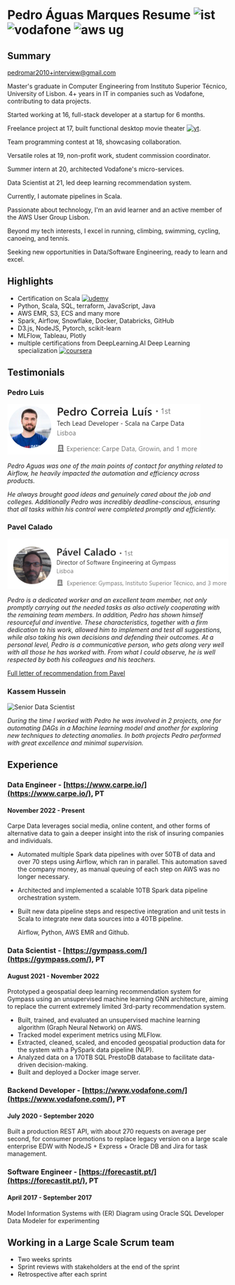 # Pedro Águas Marques Resume ![ist](imgs/ist.png "Instituto Superior Tecnico") ![vodafone](imgs/vodafone.png "Vodafone") ![aws ug](imgs/aws_ug.png "AWS User Group Member")
## Summary

[pedromar2010+interview@gmail.com](mailto:pedromar2010+interview@gmail.com)

Master's graduate in Computer Engineering from Instituto Superior Técnico, University of Lisbon. 4+ years in IT in companies such as Vodafone, contributing to data projects.

Started working at 16, full-stack developer at a startup for 6 months.

Freelance project at 17, built functional desktop movie theater [![yt](imgs/youtube.png)](https://www.youtube.com/watch?v=9v0_ginYi9g).

Team programming contest at 18, showcasing collaboration.

Versatile roles at 19, non-profit work, student commission coordinator.

Summer intern at 20, architected Vodafone's micro-services.

Data Scientist at 21, led deep learning recommendation system.

Currently, I automate pipelines in Scala.

Passionate about technology, I'm an avid learner and an active member of the AWS User Group Lisbon.

Beyond my tech interests, I excel in running, climbing, swimming, cycling, canoeing, and tennis.

Seeking new opportunities in Data/Software Engineering, ready to learn and excel.

## Highlights
- Certification on Scala [![udemy](imgs/udemy.png)](https://www.udemy.com/certificate/UC-8cc582fc-eebb-4273-be2a-b3c09259d1a4/)
- Python, Scala, SQL, terraform, JavaScript, Java
- AWS EMR, S3, ECS and many more
- Spark, Airflow, Snowflake, Docker, Databricks, GitHub
- D3.js, NodeJS, Pytorch, scikit-learn
- MLFlow, Tableau, Plotly
- multiple certifications from DeepLearning.AI Deep Learning specialization [![coursera](imgs/coursera.png)](https://www.coursera.org/account/accomplishments/certificate/43APRWUXPZPD)

## Testimonials

### Pedro Luis
![Tech Lead at Carpe Data](imgs/pedro_luis.png "Tech Lead Developer")

_Pedro Aguas was one of the main points of contact for anything related to Airflow, he heavily impacted the automation and efficiency across products._

_He always brought good ideas and genuinely cared about the job and colleges._
_Additionally Pedro was incredibly deadline-conscious, ensuring that all tasks within his control were completed promptly and efficiently._

### Pavel Calado
![Director of Software Engineering at Gympass](imgs/pavel.png "Director of Software Engineering")

_Pedro is a dedicated worker and an excellent team member, not only promptly carrying out the needed tasks as also actively cooperating with the remaining team members. In addition, Pedro has shown himself resourceful and inventive. These characteristics, together with a firm dedication to his work, allowed him to implement and test all suggestions, while also taking his own decisions and defending their outcomes. At a personal level, Pedro is a communicative person, who gets along very well with all those he has worked with. From what I could observe, he is well respected by both his colleagues and his teachers._

[Full letter of recommendation from Pavel](docs/pedro_marques_2022.pdf)

### Kassem Hussein
![Senior Data Scientist](imgs/kassem.png "Senior Data Scientist")

_During the time I worked with Pedro he was involved in 2 projects, one for automating DAGs in a Machine learning model and another for exploring new techniques to detecting anomalies. In both projects Pedro performed with great excellence and minimal supervision._

## Experience

### Data Engineer - [https://www.carpe.io/](https://www.carpe.io/), PT
#### November 2022 - Present
Carpe Data leverages social media, online content, and other forms of alternative data to gain a deeper insight into the risk of insuring companies and individuals.
- Automated multiple Spark data pipelines with over 50TB of data and over 70 steps using Airflow, which ran in parallel. This automation saved the company money, as manual queuing of each step on AWS was no longer necessary.
- Architected and implemented a scalable 10TB Spark data pipeline orchestration system.
- Built new data pipeline steps and respective integration and unit tests in Scala to integrate new data sources into a 40TB pipeline.

    Airflow, Python, AWS EMR and Github.

### Data Scientist - [https://gympass.com/](https://gympass.com/), PT
#### August 2021 - November 2022
Prototyped a geospatial deep learning recommendation system for Gympass using an unsupervised machine learning GNN architecture, aiming to replace the current extremely limited 3rd-party recommendation system.
- Built, trained, and evaluated an unsupervised machine learning algorithm (Graph Neural Network) on AWS.
- Tracked model experiment metrics using MLFlow.
- Extracted, cleaned, scaled, and encoded geospatial production data for the system with a PySpark data pipeline (NLP).
- Analyzed data on a 170TB SQL PrestoDB database to facilitate data-driven decision-making.
- Built and deployed a Docker image server.

### Backend Developer - [https://www.vodafone.com/](https://www.vodafone.com/), PT
#### July 2020 - September 2020
Built a production REST API, with about 270 requests on average per second, for consumer promotions to replace legacy version on a large scale enterprise EDW with NodeJS + Express + Oracle DB and Jira for task management.

### Software Engineer - [https://forecastit.pt/](https://forecastit.pt/), PT
#### April 2017 - September 2017
Model Information Systems with (ER) Diagram using Oracle SQL Developer Data Modeler for experimenting

## Working in a Large Scale Scrum team
- Two weeks sprints
- Sprint reviews with stakeholders at the end of the sprint
- Retrospective after each sprint